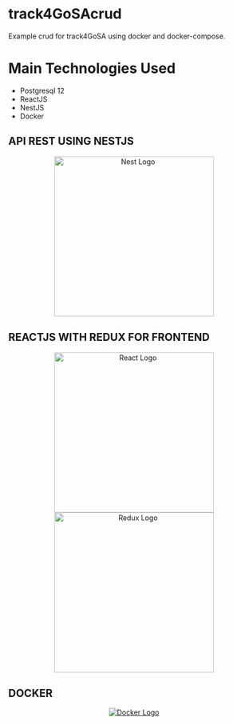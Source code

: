 # track4GoSAcrud
Example crud for track4GoSA using docker and docker-compose.
# Main Technologies Used
- Postgresql 12
- ReactJS
- NestJS
- Docker
## API REST USING NESTJS
<p align="center">
  <a href="http://nestjs.com/" target="blank"><img src="https://nestjs.com/img/logo_text.svg" width="320" alt="Nest Logo" /></a>
</p>

## REACTJS WITH REDUX FOR FRONTEND

<p align="center">
  <a href="http://nestjs.com/" target="blank"><img src="https://upload.wikimedia.org/wikipedia/commons/thumb/4/47/React.svg/1200px-React.svg.png" width="320" alt="React Logo" /></a>
 <a href="http://nestjs.com/" target="blank"><img src="https://upload.wikimedia.org/wikipedia/commons/4/49/Redux.png" width="320" alt="Redux Logo" /></a>
</p>

## DOCKER

<p align="center">
  <a href="http://nestjs.com/" target="blank"><img src="http://1000marcas.net/wp-content/uploads/2020/02/Logo-Docker.png" alt="Docker Logo" /></a>
</p>
